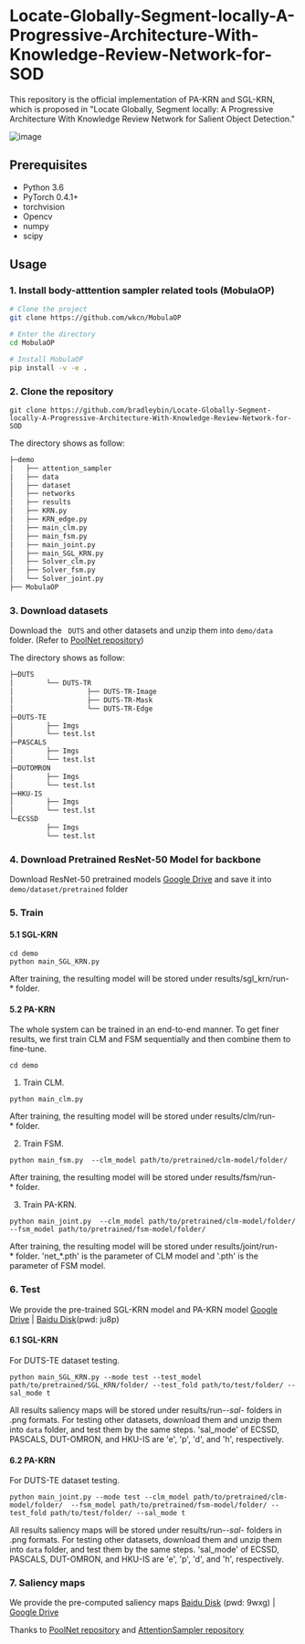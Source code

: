 # Locate-Globally-Segment-locally-A-Progressive-Architecture-With-Knowledge-Review-Network-for-SOD
This repository is the official implementation of PA-KRN and SGL-KRN, which is proposed in "Locate Globally, Segment locally: A Progressive Architecture With Knowledge Review Network for Salient Object Detection."

![image](https://user-images.githubusercontent.com/42328490/109591578-ba656100-7b48-11eb-8419-d258e20ed9d0.png)

## Prerequisites
- Python 3.6
- PyTorch 0.4.1+
- torchvision
- Opencv
- numpy
- scipy

## Usage

### 1. Install body-atttention sampler related tools (MobulaOP)
```bash
# Clone the project
git clone https://github.com/wkcn/MobulaOP

# Enter the directory
cd MobulaOP

# Install MobulaOP
pip install -v -e .
```

### 2. Clone the repository
```
git clone https://github.com/bradleybin/Locate-Globally-Segment-locally-A-Progressive-Architecture-With-Knowledge-Review-Network-for-SOD
```
The directory shows as follow:
```bash
├─demo
│   ├── attention_sampler
│   ├── data
│   ├── dataset
│   ├── networks
│   ├── results
│   ├── KRN.py
│   ├── KRN_edge.py
│   ├── main_clm.py
│   ├── main_fsm.py
│   ├── main_joint.py
│   ├── main_SGL_KRN.py
│   ├── Solver_clm.py
│   ├── Solver_fsm.py
│   └── Solver_joint.py
├── MobulaOP
```

### 3. Download datasets
Download the ` DUTS`  and other datasets and unzip them into `demo/data` folder. (Refer to [PoolNet repository](https://github.com/backseason/PoolNet))

The directory shows as follow:
```bash
├─DUTS
│        └── DUTS-TR
│                  ├── DUTS-TR-Image
│                  ├── DUTS-TR-Mask
│                  └── DUTS-TR-Edge
├─DUTS-TE
│        ├── Imgs
│        └── test.lst
├─PASCALS
│        ├── Imgs
│        └── test.lst
├─DUTOMRON
│        ├── Imgs
│        └── test.lst
├─HKU-IS
│        ├── Imgs
│        └── test.lst
└─ECSSD
         ├── Imgs
         └── test.lst
```
### 4. Download Pretrained ResNet-50 Model for backbone
Download ResNet-50 pretrained models [Google Drive](https://drive.google.com/drive/folders/1Q2Fg2KZV8AzNdWNjNgcavffKJBChdBgy) and save it into `demo/dataset/pretrained` folder

### 5. Train
#### 5.1 SGL-KRN

```
cd demo
python main_SGL_KRN.py
```
After training, the resulting model will be stored under results/sgl_krn/run-* folder.

#### 5.2 PA-KRN
The whole system can be trained in an end-to-end manner. To get finer results, we first train CLM and FSM sequentially and then combine them to fine-tune. 
```
cd demo
```
1. Train CLM. 
```
python main_clm.py
```
After training, the resulting model will be stored under results/clm/run-* folder.

2. Train FSM. 
```
python main_fsm.py  --clm_model path/to/pretrained/clm-model/folder/
```
After training, the resulting model will be stored under results/fsm/run-* folder.

3. Train PA-KRN. 
```
python main_joint.py  --clm_model path/to/pretrained/clm-model/folder/  --fsm_model path/to/pretrained/fsm-model/folder/
```
After training, the resulting model will be stored under results/joint/run-* folder. 'net_\*.pth' is the parameter of CLM model and '.pth' is the parameter of FSM model.


### 6. Test
We provide the pre-trained SGL-KRN model and PA-KRN model [Google Drive](https://drive.google.com/file/d/1DLx7FcDo6am_vy6hLmowJ2TnePJQtGCp/view?usp=sharing) | [Baidu Disk](https://pan.baidu.com/s/17KWQ3KuHtb_M8yIQo3p9kw)(pwd: ju8p)
#### 6.1 SGL-KRN
For DUTS-TE dataset testing.
```
python main_SGL_KRN.py --mode test --test_model path/to/pretrained/SGL_KRN/folder/ --test_fold path/to/test/folder/ --sal_mode t
```
All results saliency maps will be stored under results/run-*-sal-* folders in .png formats. For testing other datasets, download them and unzip them into `data` folder, and test them by the same steps. 'sal_mode' of ECSSD, PASCALS, DUT-OMRON, and HKU-IS are 'e', 'p', 'd', and 'h', respectively.

#### 6.2 PA-KRN
For DUTS-TE dataset testing.
```
python main_joint.py --mode test --clm_model path/to/pretrained/clm-model/folder/  --fsm_model path/to/pretrained/fsm-model/folder/ --test_fold path/to/test/folder/ --sal_mode t
```
All results saliency maps will be stored under results/run-*-sal-* folders in .png formats. For testing other datasets, download them and unzip them into `data` folder, and test them by the same steps. 'sal_mode' of ECSSD, PASCALS, DUT-OMRON, and HKU-IS are 'e', 'p', 'd', and 'h', respectively.


### 7. Saliency maps
We provide the pre-computed saliency maps [Baidu Disk](https://pan.baidu.com/s/1pKE4K8bckxgvttO4rgjEBw) (pwd: 9wxg) | [Google Drive](https://drive.google.com/drive/folders/1crvlMRp5oBNHs3zJ9kEYJREfw4ZjxnQm?usp=sharing)

Thanks to [PoolNet repository](https://github.com/backseason/PoolNet) and [AttentionSampler repository](https://github.com/wkcn/AttentionSampler)
